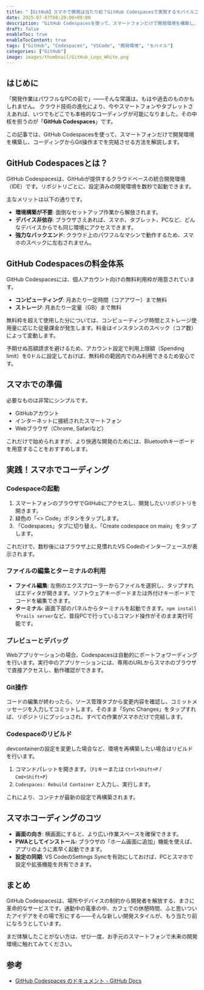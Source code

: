 ```yaml
---
title: "【GitHub】スマホで開発は当たり前？GitHub Codespacesで実現するモバイルコーディング"
date: 2025-07-07T08:20:00+09:00
description: "GitHub Codespacesを使って、スマートフォンだけで開発環境を構築し、コーディングからGit操作までを完結させる方法を解説します。"
draft: false
enableToc: true
enableTocContent: true
tags: ["GitHub", "Codespaces", "VSCode", "開発環境", "モバイル"]
categories: ["GitHub"]
image: images/thumbnail/GitHub_Logo_White.png
---
```


## はじめに

「開発作業はパワフルなPCの前で」——そんな常識は、もはや過去のものかもしれません。
クラウド技術の進化により、今やスマートフォンやタブレットさえあれば、いつでもどこでも本格的なコーディングが可能になりました。その中核を担うのが「**GitHub Codespaces**」です。

この記事では、GitHub Codespacesを使って、スマートフォンだけで開発環境を構築し、コーディングからGit操作までを完結させる方法を解説します。

## GitHub Codespacesとは？

GitHub Codespacesは、GitHubが提供するクラウドベースの統合開発環境（IDE）です。リポジトリごとに、設定済みの開発環境を数秒で起動できます。

主なメリットは以下の通りです。

*   **環境構築が不要**: 面倒なセットアップ作業から解放されます。
*   **デバイス非依存**: ブラウザさえあれば、スマホ、タブレット、PCなど、どんなデバイスからでも同じ環境にアクセスできます。
*   **強力なバックエンド**: クラウド上のパワフルなマシンで動作するため、スマホのスペックに左右されません。

## GitHub Codespacesの料金体系

GitHub Codespacesには、個人アカウント向けの無料利用枠が用意されています。

*   **コンピューティング**: 月あたり一定時間（コアアワー）まで無料
*   **ストレージ**: 月あたり一定量（GB）まで無料

無料枠を超えて使用した分については、コンピューティング時間とストレージ使用量に応じた従量課金が発生します。料金はインスタンスのスペック（コア数）によって変動します。

予期せぬ高額請求を避けるため、アカウント設定で利用上限額（Spending limit）を0ドルに設定しておけば、無料枠の範囲内でのみ利用できるため安心です。

## スマホでの準備

必要なものは非常にシンプルです。

*   GitHubアカウント
*   インターネットに接続されたスマートフォン
*   Webブラウザ（Chrome, Safariなど）

これだけで始められますが、より快適な開発のためには、Bluetoothキーボードを用意することをおすすめします。

## 実践！スマホでコーディング

### Codespaceの起動

1.  スマートフォンのブラウザでGitHubにアクセスし、開発したいリポジトリを開きます。
2.  緑色の「<> Code」ボタンをタップします。
3.  「Codespaces」タブに切り替え、「Create codespace on main」をタップします。

これだけで、数秒後にはブラウザ上に見慣れたVS Codeのインターフェースが表示されます。

### ファイルの編集とターミナルの利用

*   **ファイル編集**: 左側のエクスプローラーからファイルを選択し、タップすればエディタが開きます。ソフトウェアキーボードまたは外付けキーボードでコードを編集できます。
*   **ターミナル**: 画面下部のパネルからターミナルを起動できます。`npm install`や`rails server`など、普段PCで行っているコマンド操作がそのまま実行可能です。

### プレビューとデバッグ

Webアプリケーションの場合、Codespacesは自動的にポートフォワーディングを行います。実行中のアプリケーションには、専用のURLからスマホのブラウザで直接アクセスし、動作確認ができます。

### Git操作

コードの編集が終わったら、ソース管理タブから変更内容を確認し、コミットメッセージを入力してコミットします。そのまま「Sync Changes」をタップすれば、リポジトリにプッシュされ、すべての作業がスマホだけで完結します。

### Codespaceのリビルド

devcontainerの設定を変更した場合など、環境を再構築したい場合はリビルドを行います。

1.  コマンドパレットを開きます。（`F1`キーまたは `Ctrl+Shift+P` / `Cmd+Shift+P`）
2.  `Codespaces: Rebuild Container` と入力し、実行します。

これにより、コンテナが最新の設定で再構築されます。

## スマホコーディングのコツ

*   **画面の向き**: 横画面にすると、より広い作業スペースを確保できます。
*   **PWAとしてインストール**: ブラウザの「ホーム画面に追加」機能を使えば、アプリのように素早く起動できます。
*   **設定の同期**: VS CodeのSettings Syncを有効にしておけば、PCとスマホで設定や拡張機能を共有できます。

## まとめ

GitHub Codespacesは、場所やデバイスの制約から開発者を解放する、まさに革命的なサービスです。通勤中の電車の中、カフェでの休憩時間、ふと思いついたアイデアをその場で形にする——そんな新しい開発スタイルが、もう当たり前になろうとしています。

まだ体験したことがない方は、ぜひ一度、お手元のスマートフォンで未来の開発環境に触れてみてください。

## 参考

* <a href="https://docs.github.com/ja/codespaces" target="_blank" rel="nofollow noopener">GitHub Codespaces のドキュメント - GitHub Docs</a>
